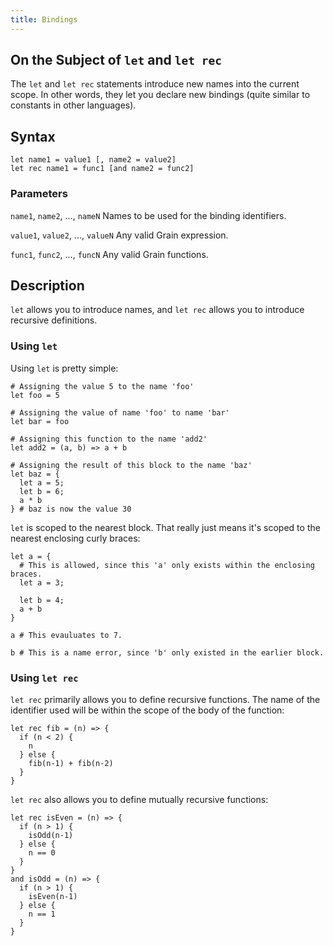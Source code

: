```yaml
---
title: Bindings
---
```


## On the Subject of `let` and `let rec`

The `let` and `let rec` statements introduce new names into the current scope.
In other words, they let you declare new bindings (quite similar to constants in other languages).

## Syntax

```grain
let name1 = value1 [, name2 = value2]
let rec name1 = func1 [and name2 = func2]
```

### Parameters

`name1`, `name2`, ..., `nameN`
Names to be used for the binding identifiers.

`value1`, `value2`, ..., `valueN`
Any valid Grain expression.

`func1`, `func2`, ..., `funcN`
Any valid Grain functions.

## Description

`let` allows you to introduce names, and `let rec` allows you to introduce recursive definitions.

### Using `let`

Using `let` is pretty simple:

```grain
# Assigning the value 5 to the name 'foo'
let foo = 5

# Assigning the value of name 'foo' to name 'bar'
let bar = foo

# Assigning this function to the name 'add2'
let add2 = (a, b) => a + b

# Assigning the result of this block to the name 'baz'
let baz = {
  let a = 5;
  let b = 6;
  a * b
} # baz is now the value 30
```


`let` is scoped to the nearest block. That really just means it's scoped to the nearest enclosing curly braces:

```grain
let a = {
  # This is allowed, since this 'a' only exists within the enclosing braces.
  let a = 3;

  let b = 4;
  a + b
}

a # This evauluates to 7.

b # This is a name error, since 'b' only existed in the earlier block.
```

### Using `let rec`

`let rec` primarily allows you to define recursive functions. 
The name of the identifier used will be within the scope of the body of the function:

```grain
let rec fib = (n) => {
  if (n < 2) {
    n
  } else {
    fib(n-1) + fib(n-2)
  }
}
```

`let rec` also allows you to define mutually recursive functions:

```grain
let rec isEven = (n) => {
  if (n > 1) {
    isOdd(n-1)
  } else {
    n == 0
  }
}
and isOdd = (n) => {
  if (n > 1) {
    isEven(n-1)
  } else {
    n == 1
  }
}
```
